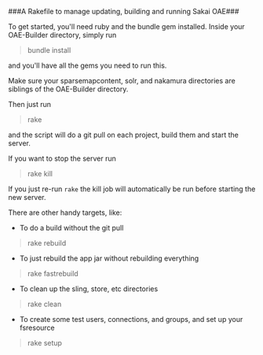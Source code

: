 ###A Rakefile to manage updating, building and running Sakai OAE###

To get started, you'll need ruby and the bundle gem installed. Inside your OAE-Builder directory, simply run

> bundle install

and you'll have all the gems you need to run this.

Make sure your sparsemapcontent, solr, and nakamura directories are siblings of the OAE-Builder directory.

Then just run 

> rake

and the script will do a git pull on each project, build them and start the server.

If you want to stop the server run 

> rake kill

If you just re-run `rake` the kill job will automatically be run before starting the new server.

There are other handy targets, like:

* To do a build without the git pull

> rake rebuild

* To just rebuild the app jar without rebuilding everything

> rake fastrebuild

* To clean up the sling, store, etc directories

> rake clean

* To create some test users, connections, and groups, and set up your fsresource

> rake setup